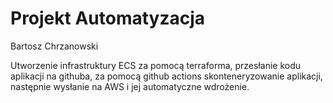 # Projekt Automatyzacja
Bartosz Chrzanowski

Utworzenie infrastruktury ECS za pomocą terraforma, przesłanie kodu aplikacji na githuba, za pomocą github actions skonteneryzowanie aplikacji, następnie wysłanie na AWS i jej automatyczne wdrożenie. 